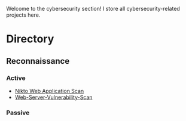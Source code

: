 Welcome to the cybersecurity section! I store all cybersecurity-related projects here.

# Directory

## Reconnaissance

### Active

- [Nikto Web Application Scan](https://github.com/Ayliea/Ayliea-Projects/blob/main/Cybersecurity/Nikto-Web-Application-Scan)
- [Web-Server-Vulnerability-Scan](https://github.com/Ayliea/Ayliea-Projects/blob/main/Cybersecurity/Reconnaissance/Active/Web-Server-Vulnerability-Scan)

### Passive
